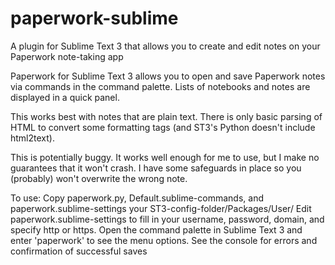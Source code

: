 # paperwork-sublime
A plugin for Sublime Text 3 that allows you to create and edit notes on your Paperwork note-taking app

Paperwork for Sublime Text 3 allows you to open and save Paperwork notes via commands in the command palette. Lists of notebooks and notes are displayed in a quick panel.

This works best with notes that are plain text. There is only basic parsing of HTML to convert some formatting tags (and ST3's Python doesn't include html2text).

This is potentially buggy. It works well enough for me to use, but I make no guarantees that it won't crash. I have some safeguards in place so you (probably) won't overwrite the wrong note. 

To use:
Copy paperwork.py, Default.sublime-commands, and paperwork.sublime-settings your ST3-config-folder/Packages/User/
Edit paperwork.sublime-settings to fill in your username, password, domain, and specify http or https.
Open the command palette in Sublime Text 3 and enter 'paperwork' to see the menu options.
See the console for errors and confirmation of successful saves
